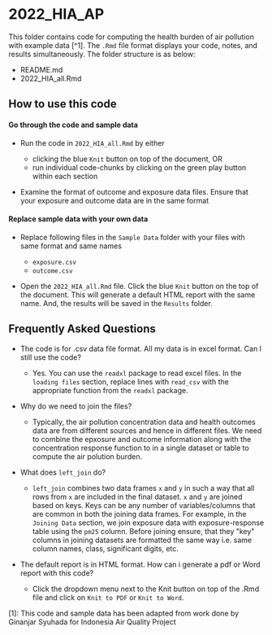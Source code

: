 # 2022_HIA_AP
This folder contains code for computing the health burden of air pollution with example data [^1]. The `.Rmd` file format displays your code, notes, and results simultaneously. The folder structure is as below:
- README.md
- 2022_HIA_all.Rmd

## How to use this code

#### Go through the code and sample data
- Run the code in `2022_HIA_all.Rmd` by either
  - clicking the blue `Knit` button on top of the document, OR
  - run individual code-chunks by clicking on the green play button within each section

- Examine the format of outcome and exposure data files. Ensure that your exposure and outcome data are in the same format  

#### Replace sample data with your own data
- Replace following files in the `Sample Data` folder with your files with same format and same names 
  - `exposure.csv`
  - `outcome.csv`
  
- Open the `2022_HIA_all.Rmd` file. Click the blue `Knit` button on the top of the document. This will generate a default HTML report with the same name. And, the results will be saved in the `Results` folder. 

## Frequently Asked Questions

- The code is for .csv data file format. All my data is in excel format. Can I still use the code?
  - Yes. You can use the `readxl` package to read excel files. In the `loading files` section, replace lines with `read_csv` with the appropriate function from the `readxl` package. 
 
- Why do we need to join the files? 
  - Typically, the air pollution concentration  data and health outcomes data are from different sources and hence in different files. We need to combine the epxosure and outcome information along with the concentration response function to in a single dataset or table to compute the air polution burden.

- What does `left_join` do?
  - `left_join` combines two data frames `x` and `y` in such a way that all rows from `x` are included in the final dataset. `x` and `y` are joined based on keys. Keys can be any number of variables/columns that are common in both the joining data frames. For example, in the `Joining Data` section, we join exposure data with exposure-response table using the `pm25` column. Before joining ensure, that they "key" columns in joining datasets are formatted the same way i.e. same column names, class, significant digits, etc. 

- The default report is in HTML format. How can i generate a pdf or Word report with this code?
  - Click the dropdown menu next to the Knit button on top of the .Rmd file and click on `Knit to PDF` or `Knit to Word`.


[1]: This code and sample data has been adapted from work done by Ginanjar Syuhada for Indonesia Air Quality Project
 
